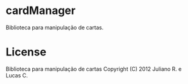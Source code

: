 cardManager
===========

Biblioteca para manipulação de cartas.


License
=======

Biblioteca para manipulação de cartas Copyright (C) 2012 Juliano R. e Lucas C.
